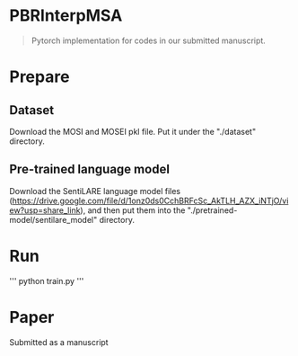 # PBRInterpMSA
> Pytorch implementation for codes in our submitted manuscript.

# Prepare
## Dataset
Download the MOSI and MOSEI pkl file. Put it under the "./dataset" directory.

## Pre-trained language model
Download the SentiLARE language model files (https://drive.google.com/file/d/1onz0ds0CchBRFcSc_AkTLH_AZX_iNTjO/view?usp=share_link), and then put them into the "./pretrained-model/sentilare_model" directory.

# Run
'''
python train.py
'''

# Paper

Submitted as a manuscript

